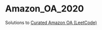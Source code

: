 # Amazon_OA_2020
 Solutions to [Curated Amazon OA (LeetCode)](https://leetcode.com/discuss/interview-question/344650/Amazon-Online-Assessment-Questions)
